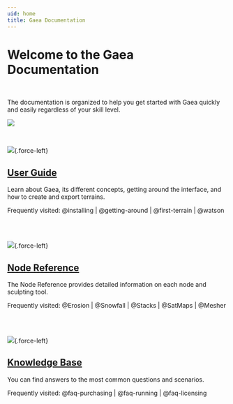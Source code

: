 ```yaml
---
uid: home
title: Gaea Documentation
---
```


# Welcome to the Gaea Documentation

<br />

The documentation is organized to help you get started with Gaea quickly and easily regardless of your skill level.

![](/images/splash-1.jpg)

<br />

<div class="home">

![](/images/icon-guide.png){.force-left}
## [User Guide](/Guide/index.html)

Learn about Gaea, its different concepts, getting around the interface, and how to create and export terrains.

Frequently visited: 
  @installing
| @getting-around
| @first-terrain
| @watson

<br />
<br />

![](/images/icon-help.png){.force-left}
## [Node Reference](/Reference/index.html)

The Node Reference provides detailed information on each node and sculpting tool.

Frequently visited: 
 @Erosion
| @Snowfall
| @Stacks
| @SatMaps
| @Mesher

<br />
<br />

![](/images/icon-kb.png){.force-left}  
## [Knowledge Base](/KB/index.html)

You can find answers to the most common questions and scenarios.

Frequently visited: 
 @faq-purchasing
| @faq-running
| @faq-licensing

<br />
<br />

</div>